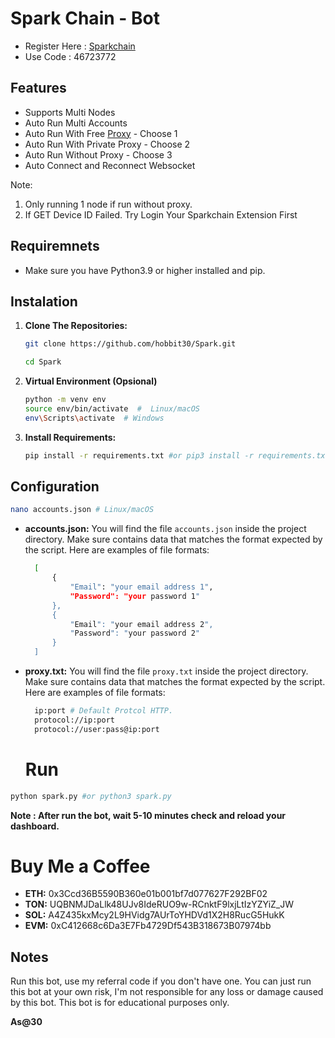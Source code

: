 # Spark Chain - Bot

- Register Here : [Sparkchain](https://sparkchain.ai/register/?r=46723772)
- Use Code : 46723772

## Features

  - Supports Multi Nodes
  - Auto Run Multi Accounts
  - Auto Run With Free [Proxy](https://raw.githubusercontent.com/monosans/proxy-list/main/proxies/all.txt) - Choose 1
  - Auto Run With Private Proxy - Choose 2
  - Auto Run Without Proxy - Choose 3
  - Auto Connect and Reconnect Websocket

Note: 
1. Only running 1 node if run without proxy.
2. If GET Device ID Failed. Try Login Your Sparkchain Extension First

## Requiremnets

  - Make sure you have Python3.9 or higher installed and pip.

## Instalation

1. **Clone The Repositories:**
   ```bash
   git clone https://github.com/hobbit30/Spark.git
   ```
   ```bash
   cd Spark
   ```

2. **Virtual Environment (Opsional)**
   ```bash
   python -m venv env
   source env/bin/activate  #  Linux/macOS
   env\Scripts\activate  # Windows
   ```

3. **Install Requirements:**
   ```bash
   pip install -r requirements.txt #or pip3 install -r requirements.txt
   ```

## Configuration
  ```bash
  nano accounts.json # Linux/macOS
```
- **accounts.json:** You will find the file `accounts.json` inside the project directory. Make sure contains data that matches the format expected by the script. Here are examples of file formats:
  ```bash
    [
        {
            "Email": "your email address 1",
            "Password": "your password 1"
        },
        {
            "Email": "your email address 2",
            "Password": "your password 2"
        }
    ]
  ```

- **proxy.txt:** You will find the file `proxy.txt` inside the project directory. Make sure contains data that matches the format expected by the script. Here are examples of file formats:
  ```bash
    ip:port # Default Protcol HTTP.
    protocol://ip:port
    protocol://user:pass@ip:port
  ```

  # Run

```bash
python spark.py #or python3 spark.py
```
**Note : After run the bot, wait 5-10 minutes check and reload your dashboard.**

# Buy Me a Coffee

- **ETH:** 0x3Ccd36B5590B360e01b001bf7d077627F292BF02
- **TON:** UQBNMJDaLlk48UJv8IdeRUO9w-RCnktF9lxjLtIzYZYiZ_JW
- **SOL:** A4Z435kxMcy2L9HVidg7AUrToYHDVd1X2H8RucG5HukK
- **EVM:** 0xC412668c6Da3E7Fb4729Df543B318673B07974bb

## Notes
Run this bot, use my referral code if you don't have one.
You can just run this bot at your own risk, I'm not responsible for any loss or damage caused by this bot.
This bot is for educational purposes only.

**As@30**
